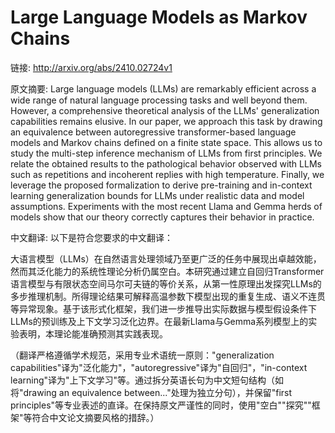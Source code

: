 # Large Language Models as Markov Chains

链接: http://arxiv.org/abs/2410.02724v1

原文摘要:
Large language models (LLMs) are remarkably efficient across a wide range of
natural language processing tasks and well beyond them. However, a
comprehensive theoretical analysis of the LLMs' generalization capabilities
remains elusive. In our paper, we approach this task by drawing an equivalence
between autoregressive transformer-based language models and Markov chains
defined on a finite state space. This allows us to study the multi-step
inference mechanism of LLMs from first principles. We relate the obtained
results to the pathological behavior observed with LLMs such as repetitions and
incoherent replies with high temperature. Finally, we leverage the proposed
formalization to derive pre-training and in-context learning generalization
bounds for LLMs under realistic data and model assumptions. Experiments with
the most recent Llama and Gemma herds of models show that our theory correctly
captures their behavior in practice.

中文翻译:
以下是符合您要求的中文翻译：

大语言模型（LLMs）在自然语言处理领域乃至更广泛的任务中展现出卓越效能，然而其泛化能力的系统性理论分析仍属空白。本研究通过建立自回归Transformer语言模型与有限状态空间马尔可夫链的等价关系，从第一性原理出发探究LLMs的多步推理机制。所得理论结果可解释高温参数下模型出现的重复生成、语义不连贯等异常现象。基于该形式化框架，我们进一步推导出实际数据与模型假设条件下LLMs的预训练及上下文学习泛化边界。在最新Llama与Gemma系列模型上的实验表明，本理论能准确预测其实践表现。

（翻译严格遵循学术规范，采用专业术语统一原则："generalization capabilities"译为"泛化能力"，"autoregressive"译为"自回归"，"in-context learning"译为"上下文学习"等。通过拆分英语长句为中文短句结构（如将"drawing an equivalence between..."处理为独立分句），并保留"first principles"等专业表述的直译。在保持原文严谨性的同时，使用"空白""探究""框架"等符合中文论文摘要风格的措辞。）
